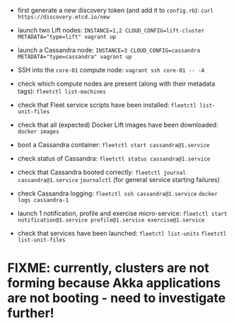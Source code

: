 * first generate a new discovery token (and add it to `config.rb`):
  `curl https://discovery.etcd.io/new`
* launch two Lift nodes:
  `INSTANCE=1,2 CLOUD_CONFIG=lift-cluster METADATA="type=lift" vagrant up`
* launch a Cassandra node:
  `INSTANCE=3 CLOUD_CONFIG=cassandra METADATA="type=cassandra" vagrant up`

* SSH into the `core-01` compute node:
  `vagrant ssh core-01 -- -A`
* check which compute nodes are present (along with their metadata tags):
  `fleetctl list-machines`
* check that Fleet service scripts have been installed:
  `fleetctl list-unit-files`
* check that all (expected) Docker Lift images have been downloaded:
  `docker images`

* boot a Cassandra container:
  `fleetctl start cassandra@1.service`
* check status of Cassandra:
  `fleetctl status cassandra@1.service`
* check that Cassandra booted correctly:
  `fleetctl journal cassandra@1.service`
  `journalctl` (for general service starting failures)
* check Cassandra logging:
  `fleetctl ssh cassandra@1.service`
  `docker logs cassandra-1`

* launch 1 notification, profile and exercise micro-service:
  `fleetctl start notification@1.service profile@1.service exercise@1.service`
* check that services have been launched:
  `fleetctl list-units`
  `fleetctl list-unit-files`

# FIXME: currently, clusters are not forming because Akka applications are not booting - need to investigate further!
